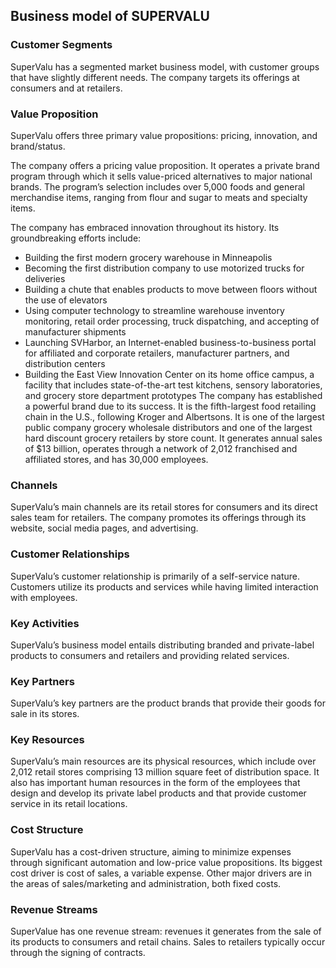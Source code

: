Business model of SUPERVALU
---------------------------

 ### Customer Segments

 SuperValu has a segmented market business model, with customer groups that have slightly different needs. The company targets its offerings at consumers and at retailers.

 ### Value Proposition

 SuperValu offers three primary value propositions: pricing, innovation, and brand/status.

 The company offers a pricing value proposition. It operates a private brand program through which it sells value-priced alternatives to major national brands. The program’s selection includes over 5,000 foods and general merchandise items, ranging from flour and sugar to meats and specialty items.

 The company has embraced innovation throughout its history. Its groundbreaking efforts include:

  * Building the first modern grocery warehouse in Minneapolis
 * Becoming the first distribution company to use motorized trucks for deliveries
 * Building a chute that enables products to move between floors without the use of elevators
 * Using computer technology to streamline warehouse inventory monitoring, retail order processing, truck dispatching, and accepting of manufacturer shipments
 * Launching SVHarbor, an Internet-enabled business-to-business portal for affiliated and corporate retailers, manufacturer partners, and distribution centers
 * Building the East View Innovation Center on its home office campus, a facility that includes state-of-the-art test kitchens, sensory laboratories, and grocery store department prototypes
  The company has established a powerful brand due to its success. It is the fifth-largest food retailing chain in the U.S., following Kroger and Albertsons. It is one of the largest public company grocery wholesale distributors and one of the largest hard discount grocery retailers by store count. It generates annual sales of $13 billion, operates through a network of 2,012 franchised and affiliated stores, and has 30,000 employees.

 ### Channels

 SuperValu’s main channels are its retail stores for consumers and its direct sales team for retailers. The company promotes its offerings through its website, social media pages, and advertising.

 ### Customer Relationships

 SuperValu’s customer relationship is primarily of a self-service nature. Customers utilize its products and services while having limited interaction with employees.

 ### Key Activities

 SuperValu’s business model entails distributing branded and private-label products to consumers and retailers and providing related services.

 ### Key Partners

 SuperValu’s key partners are the product brands that provide their goods for sale in its stores.

 ### Key Resources

 SuperValu’s main resources are its physical resources, which include over 2,012 retail stores comprising 13 million square feet of distribution space. It also has important human resources in the form of the employees that design and develop its private label products and that provide customer service in its retail locations.

 ### Cost Structure

 SuperValu has a cost-driven structure, aiming to minimize expenses through significant automation and low-price value propositions. Its biggest cost driver is cost of sales, a variable expense. Other major drivers are in the areas of sales/marketing and administration, both fixed costs.

 ### Revenue Streams

 SuperValue has one revenue stream: revenues it generates from the sale of its products to consumers and retail chains. Sales to retailers typically occur through the signing of contracts.